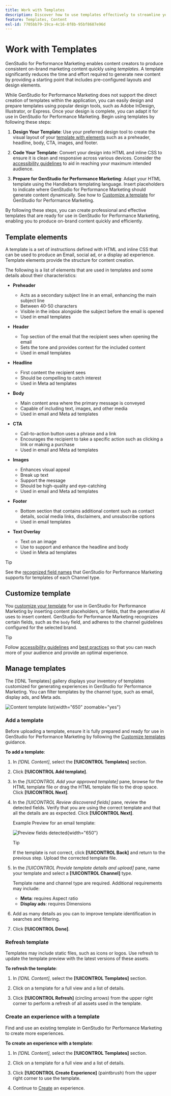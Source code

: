 ```yaml
---
title: Work with Templates
description: Discover how to use templates effectively to streamline your creative process in Adobe GenStudio for Performance Marketing.
feature: Templates, Content
exl-id: 7705bb79-19ca-4c16-8f8b-95bf8687e96d
---
```

# Work with Templates

GenStudio for Performance Marketing enables content creators to produce consistent on-brand marketing content quickly using _templates_. A template significantly reduces the time and effort required to generate new content by providing a starting point that includes pre-configured layouts and design elements.

While GenStudio for Performance Marketing does not support the direct creation of templates within the application, you can easily design and prepare templates using popular design tools, such as Adobe InDesign, Illustrator, or Express. Once your design is complete, you can adapt it for use in GenStudio for Performance Marketing. Begin using templates by following these steps:

1. **Design Your Template**: Use your preferred design tool to create the visual layout of your [template with elements](#template-elements) such as a preheader, headline, body, CTA, images, and footer.

2. **Code Your Template**: Convert your design into HTML and inline CSS to ensure it is clean and responsive across various devices. Consider the [accessibility guidelines](accessibility-for-templates.md) to aid in reaching your maximum intended audience.

3. **Prepare for GenStudio for Performance Marketing**: Adapt your HTML template using the Handlebars templating language. Insert placeholders to indicate where GenStudio for Performance Marketing should generate content dynamically. See how to [Customize a template](customize-template.md) for GenStudio for Performance Marketing.

By following these steps, you can create professional and effective templates that are ready for use in GenStudio for Performance Marketing, enabling you to produce on-brand content quickly and efficiently.

## Template elements

A template is a set of instructions defined with HTML and inline CSS that can be used to produce an Email, social ad, or a display ad experience. Template elements provide the structure for content creation.

The following is a list of elements that are used in templates and some details about their characteristics:

- **Preheader**

  - Acts as a secondary subject line in an email, enhancing the main subject line
  - Between 40-50 characters
  - Visible in the inbox alongside the subject before the email is opened
  - Used in email templates

- **Header**

  - Top section of the email that the recipient sees when opening the email
  - Sets the tone and provides context for the included content
  - Used in email templates

- **Headline**

  - First content the recipient sees
  - Should be compelling to catch interest
  - Used in Meta ad templates

- **Body**

  - Main content area where the primary message is conveyed
  - Capable of including text, images, and other media
  - Used in email and Meta ad templates

- **CTA**

  - Call-to-action button uses a phrase and a link
  - Encourages the recipient to take a specific action such as clicking a link or making a purchase
  - Used in email and Meta ad templates

- **Images**

  - Enhances visual appeal
  - Break up text
  - Support the message
  - Should be high-quality and eye-catching
  - Used in email and Meta ad templates

- **Footer**

  - Bottom section that contains additional content such as contact details, social media links, disclaimers, and unsubscribe options
  - Used in email templates

- **Text Overlay**

  - Text on an image
  - Use to support and enhance the headline and body
  - Used in Meta ad templates

>[!TIP]
>
>See the [recognized field names](customize-template.md#recognized-field-names) that GenStudio for Performance Marketing supports for templates of each Channel type.

## Customize template

You [customize your template](customize-template.md) for use in GenStudio for Performance Marketing by inserting content placeholders, or fields, that the generative AI uses to insert content. GenStudio for Performance Marketing recognizes certain fields, such as the `body` field, and adheres to the channel guidelines configured for the selected brand.

>[!TIP]
>
>Follow [accessibility guidelines](accessibility-for-templates.md) and [best practices](/help/user-guide/content/best-practices-for-templates.md) so that you can reach more of your audience and provide an optimal experience.

## Manage templates

The [!DNL Templates] gallery displays your inventory of templates customized for generating experiences in GenStudio for Performance Marketing. You can filter templates by the channel type, such as email, display ads, and Meta ads.

![Content template list](/help/assets/content-templates.png){width="650" zoomable="yes"}

### Add a template

Before uploading a template, ensure it is fully prepared and ready for use in GenStudio for Performance Marketing by following the [Customize templates](customize-template.md) guidance.

**To add a template**:

1. In _[!DNL Content]_, select the **[!UICONTROL Templates]** section.

1. Click **[!UICONTROL Add template]**.

1. In the _[!UICONTROL Add your approved template]_ pane, browse for the HTML template file or drag the HTML template file to the drop space. Click **[!UICONTROL Next]**.

1. In the _[!UICONTROL Review discovered fields]_ pane, review the detected fields. Verify that you are using the correct template and that all the details are as expected. Click **[!UICONTROL Next]**.

   Example Preview for an email template:

   ![Preview fields detected](/help/assets/template-detected-fields.png){width="650"}

   >[!TIP]
   >
   >If the template is not correct, click **[!UICONTROL Back]** and return to the previous step. Upload the corrected template file.

1. In the _[!UICONTROL Provide template details and upload]_ pane, name your template and select a **[!UICONTROL Channel]** type.

   Template name and channel type are required. Additional requirements may include:

   - **Meta**: requires Aspect ratio
   - **Display ads**: requires Dimensions

1. Add as many details as you can to improve template identification in searches and filtering.

1. Click **[!UICONTROL Done]**.

### Refresh template

Templates may include static files, such as icons or logos. Use refresh to update the template preview with the latest versions of these assets.

**To refresh the template**:

1. In _[!DNL Content]_, select the **[!UICONTROL Templates]** section.

1. Click on a template for a full view and a list of details.

1. Click **[!UICONTROL Refresh]** (circling arrows) from the upper right corner to perform a refresh of all assets used in the template.

### Create an experience with a template

Find and use an existing template in GenStudio for Performance Marketing to create more experiences.

**To create an experience with a template**:

1. In _[!DNL Content]_, select the **[!UICONTROL Templates]** section.

1. Click on a template for a full view and a list of details.

1. Click **[!UICONTROL Create Experience]** (paintbrush) from the upper right corner to use the template.

1. Continue to [Create](/help/user-guide/create/overview.md) an experience.
